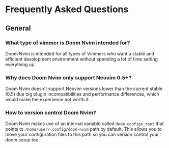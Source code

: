 # Frequently Asked Questions

## General

### What type of vimmer is Doom Nvim intended for?

Doom Nvim is intended for all types of Vimmers who want a stable and efficient
development environment without spending a lot of time setting everything up.

### Why does Doom Nvim only support Neovim 0.5+?

Doom Nvim doesn't support Neovim versions lower than the current stable (0.5)
due big plugin incompatibilities and performance differences, which would make
the experience not worth it.

### How to version control Doom Nvim?

Doom Nvim makes use of an internal variable called `doom_configs_root` that points
to `/home/user/.config/doom-nvim` path by default. This allows you to move your
configuration files to this path so you can version control your doom setup too.

